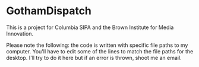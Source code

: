 # GothamDispatch
This is a project for Columbia SIPA and the Brown Institute for Media Innovation.


Please note the following: the code is written with specific file paths to my computer. You'll have to edit some of the lines to match the file paths for the desktop. I'll try to do it here but if an error is thrown, shoot me an email.
